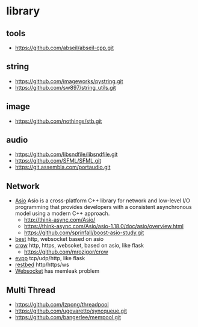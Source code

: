 # library

## tools
* https://github.com/abseil/abseil-cpp.git

## string
* https://github.com/imageworks/pystring.git
* https://github.com/sw897/string_utils.git

## image
* https://github.com/nothings/stb.git

## audio
* https://github.com/libsndfile/libsndfile.git
* https://github.com/SFML/SFML.git
* https://git.assembla.com/portaudio.git

## Network
* [Asio](https://github.com/chriskohlhoff/asio.git)
  Asio is a cross-platform C++ library for network and low-level I/O programming that provides developers with a consistent asynchronous model using a modern C++ approach.
  - http://think-async.com/Asio/
  - https://think-async.com/Asio/asio-1.18.0/doc/asio/overview.html
  - https://github.com/sprinfall/boost-asio-study.git
* [best](https://github.com/boostorg/beast)
http, websocket based on asio
* [crow](https://github.com/zh794390558/crow.git)
http, https, websoket, based on asio, like flask
  - https://github.com/mrozigor/crow
* [evpp](https://github.com/Qihoo360/evpp.git)
tcp/udp/http, like flask
* [restbed](https://github.com/Corvusoft/restbed.git)
http/https/ws
* [Websocket](https://github.com/zaphoyd/websocketpp.git)
  has memleak problem

## Multi Thread
* https://github.com/lzpong/threadpool
* https://github.com/ugovaretto/syncqueue.git
* https://github.com/bangerlee/mempool.git
